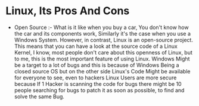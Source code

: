 # Linux, Its Pros And Cons

* Open Source :- What is it like when you buy a car, You don't know how the car and its components work, Similarly it's the case when you use a Windows System. However, in contrast, Linux is an open-source project. This means that you can have a look at the source code of a Linux Kernel, I know, most people don't care about this openness of Linux, but to me, this is the most important feature of using Linux. Windows Might be a target to a lot of bugs and this is because of Windows Being a closed source OS but on the other side Linux's Code Might be available for everyone to see, even to hackers Linux Users are more secure because If 1 Hacker is scanning the code for bugs there might be 10 people searching for bugs to patch it as soon as possible, to find and solve the same Bug.